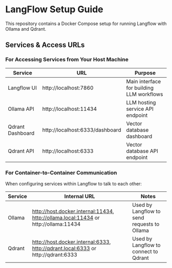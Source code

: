 # LangFlow Setup Guide

This repository contains a Docker Compose setup for running Langflow with Ollama and Qdrant.

## Services & Access URLs

### For Accessing Services from Your Host Machine

| Service | URL | Purpose |
|---------|-----|---------|
| Langflow UI | http://localhost:7860 | Main interface for building LLM workflows |
| Ollama API | http://localhost:11434 | LLM hosting service API endpoint |
| Qdrant Dashboard | http://localhost:6333/dashboard | Vector database dashboard |
| Qdrant API | http://localhost:6333 | Vector database API endpoint |

### For Container-to-Container Communication

When configuring services within Langflow to talk to each other:

| Service | Internal URL                                                                        | Notes |
|---------|-------------------------------------------------------------------------------------|-------|
| Ollama | http://host.docker.internal:11434, http://ollama.local:11434 or http://ollama:11434 | Used by Langflow to send requests to Ollama |
| Qdrant | http://host.docker.internal:6333, http://qdrant.local:6333 or http://qdrant:6333   | Used by Langflow to connect to Qdrant |